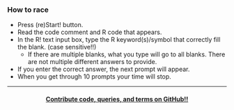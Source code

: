 ### How to race

* Press <i class="far fa-face-laugh-beam" role="presentation" aria-label="face-laugh-beam icon"></i> (re)Start! button.
* Read the code comment and R code that appears.
* In the R! text input box, type the R keyword(s)/symbol that correctly fill the blank. (case sensitive!!)
  * If there are multiple blanks, what you type will go to all blanks. There are not multiple different answers to provide.
* If you enter the correct answer, the next prompt will appear.
* When you get through 10 prompts your time will stop.

-----

<center><h4><a href="https://github.com/AdamSpannbauer/r-racer" target="_blank">Contribute code, queries, and terms on <i class="fa-brands fa-github" role="presentation" aria-label="face-laugh-beam icon"></i> GitHub!!</a></h3></center>
